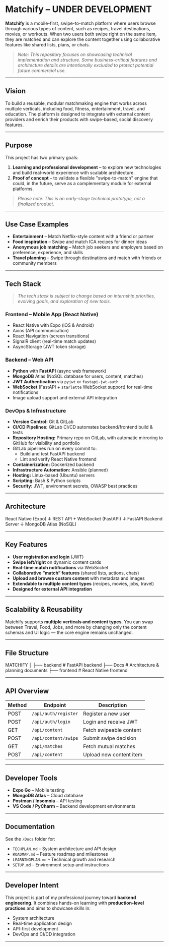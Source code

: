 # Matchify – UNDER DEVELOPMENT

**Matchify** is a mobile-first, swipe-to-match platform where users browse through various types of content, such as recipes, travel destinations, movies, or workouts. When two users both swipe right on the same item, they are matched and can explore the content together using collaborative features like shared lists, plans, or chats.

> _Note: This repository focuses on showcasing technical implementation and structure. Some business-critical features and architecture details are intentionally excluded to protect potential future commercial use._


---

## Vision

To build a reusable, modular matchmaking engine that works across multiple verticals, including food, fitness, entertainment, travel, and education. The platform is designed to integrate with external content providers and enrich their products with swipe-based, social discovery features.

---

## Purpose

This project has two primary goals:

1. **Learning and professional development** – to explore new technologies and build real-world experience with scalable architecture.  
2. **Proof of concept** – to validate a flexible "swipe-to-match" engine that could, in the future, serve as a complementary module for external platforms.

> _Please note: This is an early-stage technical prototype, not a finalized product._

---

## Use Case Examples

- **Entertainment** – Match Netflix-style content with a friend or partner  
- **Food inspiration** – Swipe and match ICA recipes for dinner ideas  
- **Anonymous job matching** – Match job seekers and employers based on preference, experience, and skills  
- **Travel planning** – Swipe through destinations and match with friends or community members  

---

## Tech Stack  
> _The tech stack is subject to change based on internship priorities, evolving goals, and exploration of new tools._

### Frontend – Mobile App (React Native)
- React Native with Expo (iOS & Android)  
- Axios (API communication)  
- React Navigation (screen transitions)  
- SignalR client (real-time match updates)  
- AsyncStorage (JWT token storage)

### Backend – Web API
- **Python** with **FastAPI** (async web framework)  
- **MongoDB** Atlas (NoSQL database for users, content, matches)  
- **JWT Authentication** via `pyjwt` or `fastapi-jwt-auth`  
- **WebSocket** (FastAPI + `starlette` WebSocket support) for real-time notifications  
- Image upload support and external API integration

### DevOps & Infrastructure
- **Version Control:** Git & GitLab  
- **CI/CD Pipelines:** GitLab CI/CD automates backend/frontend build & tests  
- **Repository Hosting:** Primary repo on GitLab, with automatic mirroring to GitHub for visibility and portfolio  
- GitLab pipelines run on every commit to:
  - Build and test FastAPI backend
  - Lint and verify React Native frontend
- **Containerization:** Dockerized backend  
- **Infrastructure Automation:** Ansible (planned)  
- **Hosting:** Linux-based (Ubuntu) servers  
- **Scripting:** Bash & Python scripts  
- **Security:** JWT, environment secrets, OWASP best practices  

---

## Architecture

React Native (Expo)
        ↓
REST API + WebSocket (FastAPI)
        ↓
FastAPI Backend Server
        ↓
MongoDB Atlas (NoSQL)

---

## Key Features

- **User registration and login** (JWT)  
- **Swipe left/right** on dynamic content cards  
- **Real-time match notifications** via WebSocket  
- **Collaborative “match” features** (shared lists, actions, chats)  
- **Upload and browse custom content** with metadata and images  
- **Extendable to multiple content types** (recipes, movies, jobs, travel)  
- **Designed for external API integration**

---

## Scalability & Reusability

Matchify supports **multiple verticals and content types**. You can swap between Travel, Food, Jobs, and more by changing only the content schemas and UI logic — the core engine remains unchanged.

---

## File Structure

MATCHIFY
│
├── backend       # FastAPI backend
├── Docs          # Architecture & planning documents
├── frontend      # React Native frontend

---

## API Overview

| Method | Endpoint             | Description                     |
|--------|----------------------|---------------------------------|
| POST   | `/api/auth/register` | Register a new user             |
| POST   | `/api/auth/login`    | Login and receive JWT           |
| GET    | `/api/content`       | Fetch swipeable content         |
| POST   | `/api/content/swipe` | Submit swipe decision           |
| GET    | `/api/matches`       | Fetch mutual matches            |
| POST   | `/api/content`       | Upload new content item         |

---

## Developer Tools

- **Expo Go** – Mobile testing  
- **MongoDB Atlas** – Cloud database  
- **Postman / Insomnia** – API testing  
- **VS Code / PyCharm** – Backend development environments

---

## Documentation

See the `/Docs` folder for:

- `TECHPLAN.md` – System architecture and API design  
- `ROADMAP.md` – Feature roadmap and milestones  
- `LEARNINGPLAN.md` – Technical growth and research  
- `SETUP.md` – Environment setup and instructions

---

## Developer Intent

This project is part of my professional journey toward **backend engineering**. It combines hands-on learning with **production-level practices** and aims to showcase skills in:

- System architecture  
- Real-time application design  
- API-first development  
- DevOps and CI/CD integration

---
